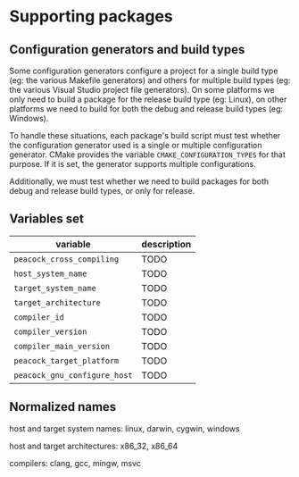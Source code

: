 Supporting packages
===================

Configuration generators and build types
----------------------------------------
Some configuration generators configure a project for a single build type (eg: the various Makefile generators) and others for multiple build types (eg: the various Visual Studio project file generators). On some platforms we only need to build a package for the release build type (eg: Linux), on other platforms we need to build for both the debug and release build types (eg: Windows).

To handle these situations, each package's build script must test whether the configuration generator used is a single or multiple configuration generator. CMake provides the variable `CMAKE_CONFIGURATION_TYPES` for that purpose. If it is set, the generator supports multiple configurations.

Additionally, we must test whether we need to build packages for both debug and release build types, or only for release.


Variables set
-------------
|  variable               | description |
| ---------------------------- | ----------- |
| `peacock_cross_compiling`    | TODO        |
| `host_system_name`           | TODO        |
| `target_system_name`         | TODO        |
| `target_architecture`        | TODO        |
| `compiler_id`                | TODO        |
| `compiler_version`           | TODO        |
| `compiler_main_version`      | TODO        |
| `peacock_target_platform`    | TODO        |
| `peacock_gnu_configure_host` | TODO        |


Normalized names
----------------
host and target system names: linux, darwin, cygwin, windows

host and target architectures: x86_32, x86_64

compilers: clang, gcc, mingw, msvc
